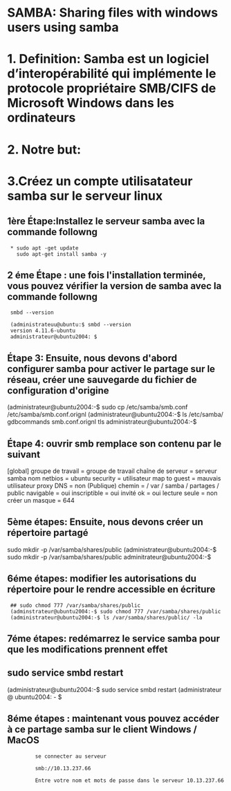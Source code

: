 
# SAMBA: Sharing files with windows users using samba  


# 1.	Definition: Samba est un logiciel d’interopérabilité qui implémente le protocole propriétaire SMB/CIFS de Microsoft Windows dans les ordinateurs 


# 2. Notre but:



# 3.Créez un compte utilisatateur samba sur le serveur linux
   
## 1ère Étape:Installez le serveur samba avec la commande followng
    
     * sudo apt -get update
       sudo apt-get install samba -y
   
   
   
## 2 éme Étape : une fois l'installation terminée, vous pouvez vérifier la version de samba avec la commande followng
        
     smbd --version
 
     (administrateuu@ubuntu:$ smbd --version
     version 4.11.6-ubuntu
     administrateur@ubuntu2004: $
 
## Étape 3: Ensuite, nous devons d'abord configurer samba pour activer le partage sur le réseau, créer une sauvegarde du fichier de configuration d'origine
 
 (administrateur@ubuntu2004:-$ sudo cp /etc/samba/smb.conf /etc/samba/smb.conf.orignl
 (administrateur@ubuntu2004:-$ ls /etc/samba/
 gdbcommands smb.conf.orignl tls
 administrateur@ubuntu2004:-$
 


## Étape 4: ouvrir smb remplace son contenu par le suivant

[global]
groupe de travail = groupe de travail
chaîne de serveur = serveur samba
nom netbios = ubuntu
security = utilisateur
map to guest = mauvais utilisateur
proxy DNS = non
(Publique)
chemin = / var / samba / partages / public
navigable = oui
inscriptible = oui
invité ok = oui
lecture seule = non
créer un masque = 644




## 5ème étapes: Ensuite, nous devons créer un répertoire partagé


 sudo mkdir -p /var/samba/shares/public
 (administrateur@ubuntu2004:-$ sudo mkdir -p /var/samba/shares/public
 adminitrateur@ubuntu2004:-$ 
 
 
 
 
## 6éme étapes: modifier les autorisations du répertoire pour le rendre accessible en écriture

     ## sudo chmod 777 /var/samba/shares/public
     (adminstrateur@ubuntu2004:-$ sudo chmod 777 /var/samba/shares/public
     (administrateur@ubuntu2004:-$ ls /var/samba/shares/public/ -la
       
       
## 7éme étapes: redémarrez le service samba pour que les modifications prennent effet
  ## sudo service smbd restart
  
  (administrateur@ubuntu2004:-$ sudo service smbd restart
  (administrateur @ ubuntu2004: - $ 
  
 
## 8éme étapes : maintenant vous pouvez accéder à ce partage samba sur le client Windows / MacOS
  
             se connecter au serveur 
             
             smb://10.13.237.66
            
             Entre votre nom et mots de passe dans le serveur 10.13.237.66







 
